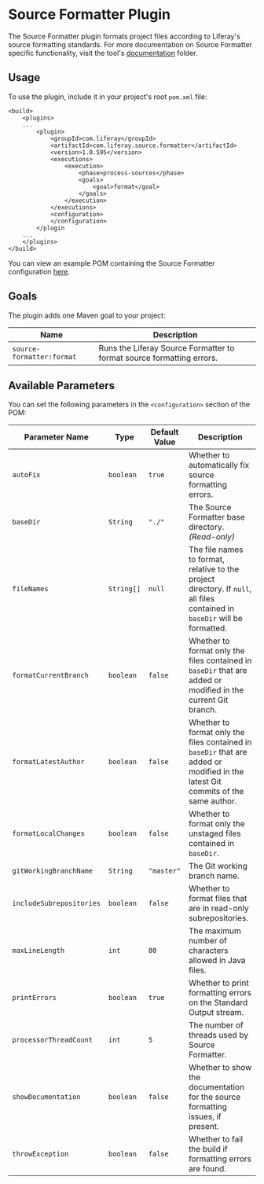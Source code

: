 # Source Formatter Plugin [](id=source-formatter-plugin)

The Source Formatter plugin formats project files according to Liferay's source
formatting standards. For more documentation on Source Formatter specific
functionality, visit the tool's
[documentation](https://github.com/liferay/liferay-portal/tree/master/modules/util/source-formatter/documentation)
folder.

## Usage [](id=usage)

To use the plugin, include it in your project's root `pom.xml` file:

    <build>
        <plugins>
        ...
            <plugin>
                <groupId>com.liferay</groupId>
                <artifactId>com.liferay.source.formatter</artifactId>
                <version>1.0.595</version>
                <executions>
                    <execution>
                        <phase>process-sources</phase>
                        <goals>
                            <goal>format</goal>
                        </goals>
                    </execution>
                </executions>
                <configuration>
                </configuration>
            </plugin
        ...
        </plugins>
    </build>

You can view an example POM containing the Source Formatter configuration
[here](https://github.com/liferay/liferay-portal/blob/master/modules/util/source-formatter/samples/pom.xml).

## Goals [](id=goals)

The plugin adds one Maven goal to your project:

Name | Description
---- | -----------
`source-formatter:format` |  Runs the Liferay Source Formatter to format source formatting errors.

## Available Parameters [](id=available-parameters)

You can set the following parameters in the `<configuration>` section of the
POM:

Parameter Name | Type | Default Value | Description
------------- | ---- | ------------- | -----------
`autoFix` | `boolean` | `true` | Whether to automatically fix source formatting errors.
`baseDir` | `String` | `"./"` | The Source Formatter base directory. *(Read-only)*
`fileNames` | `String[]` | `null` | The file names to format, relative to the project directory. If `null`, all files contained in `baseDir` will be formatted.
`formatCurrentBranch` | `boolean` | `false` | Whether to format only the files contained in `baseDir` that are added or modified in the current Git branch.
`formatLatestAuthor` | `boolean` | `false` | Whether to format only the files contained in `baseDir` that are added or modified in the latest Git commits of the same author.
`formatLocalChanges` | `boolean` | `false` | Whether to format only the unstaged files contained in `baseDir`.
`gitWorkingBranchName` | `String` | `"master"` | The Git working branch name.
`includeSubrepositories` | `boolean` | `false` | Whether to format files that are in read-only subrepositories.
`maxLineLength` | `int` | `80` | The maximum number of characters allowed in Java files.
`printErrors` | `boolean` | `true` | Whether to print formatting errors on the Standard Output stream.
`processorThreadCount` | `int` | `5` | The number of threads used by Source Formatter.
`showDocumentation` | `boolean` | `false` | Whether to show the documentation for the source formatting issues, if present.
`throwException` | `boolean` | `false` | Whether to fail the build if formatting errors are found.

